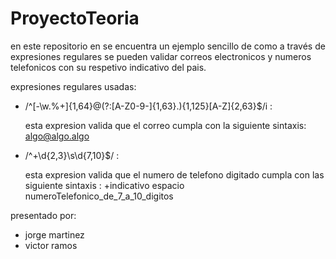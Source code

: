# ProyectoTeoria

en este repositorio en se encuentra un ejemplo sencillo de como a través de 
expresiones regulares se pueden validar correos electronicos y numeros telefonicos
con su respetivo indicativo del pais.

expresiones regulares usadas: 

 * /^[-\w.%+]{1,64}@(?:[A-Z0-9-]{1,63}\.){1,125}[A-Z]{2,63}$/i     :
 
   esta expresion valida que el correo cumpla con la siguiente sintaxis: algo@algo.algo
   
 * /^\+\d{2,3}\s\d{7,10}$/    :
   
   esta expresion valida que el numero de telefono digitado cumpla con las siguiente sintaxis : +indicativo espacio numeroTelefonico_de_7_a_10_digitos

presentado por: 
* jorge martinez
* victor ramos
